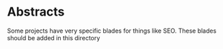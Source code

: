 # Abstracts

Some projects have very specific blades for things like SEO. These blades should be added in this directory
